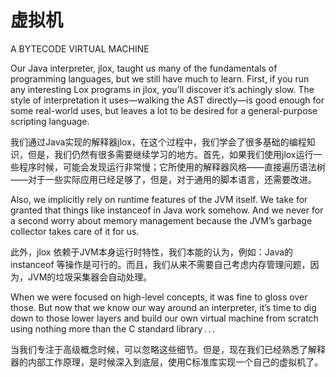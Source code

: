 # 虚拟机


A BYTECODE VIRTUAL MACHINE

Our Java interpreter, jlox, taught us many of the fundamentals of programming languages, but we still have much to learn. First, if you run any interesting Lox programs in jlox, you’ll discover it’s achingly slow. The style of interpretation it uses—walking the AST directly—is good enough for some real-world uses, but leaves a lot to be desired for a general-purpose scripting language.

我们通过Java实现的解释器jlox，在这个过程中，我们学会了很多基础的编程知识，但是，我们仍然有很多需要继续学习的地方。首先，如果我们使用jlox运行一些程序时候，可能会发现运行非常慢；它所使用的解释器风格——直接遍历语法树——对于一些实际应用已经足够了，但是，对于通用的脚本语言，还需要改进。

Also, we implicitly rely on runtime features of the JVM itself. We take for granted that things like instanceof in Java work somehow. And we never for a second worry about memory management because the JVM’s garbage collector takes care of it for us.

此外，jlox 依赖于JVM本身运行时特性，我们本能的认为，例如：Java的 instanceof 等操作是可行的。而且，我们从来不需要自己考虑内存管理问题，因为，JVM的垃圾采集器会自动处理。

When we were focused on high-level concepts, it was fine to gloss over those. But now that we know our way around an interpreter, it’s time to dig down to those lower layers and build our own virtual machine from scratch using nothing more than the C standard library . . . 

当我们专注于高级概念时候，可以忽略这些细节。但是，现在我们已经熟悉了解释器的内部工作原理，是时候深入到底层，使用C标准库实现一个自己的虚拟机了。

